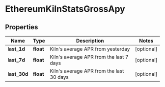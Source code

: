 # EthereumKilnStatsGrossApy


## Properties
Name | Type | Description | Notes
------------ | ------------- | ------------- | -------------
**last_1d** | **float** | Kiln&#39;s average APR from yesterday | [optional] 
**last_7d** | **float** | Kiln&#39;s average APR from the last 7 days | [optional] 
**last_30d** | **float** | Kiln&#39;s average APR from the last 30 days | [optional] 


